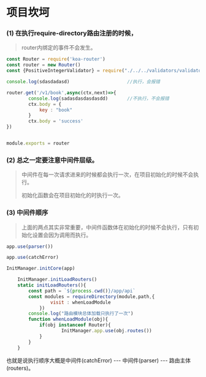 # 项目坎坷

### (1) 在执行require-directory路由注册的时候，

> router内绑定的事件不会发生。

```js
const Router = require('koa-router')
const router = new Router()
const {PositiveIntegerValidator} = require("./../../validators/validator")

console.log(sdasdadasd)						//执行，会报错

router.get('/v1/book',async(ctx,next)=>{
		console.log(sadasdasdasdasdd)		//不执行，不会报错
        ctx.body = {
            key : "book"
        }
        ctx.body = 'success'
})


module.exports = router
```

### (2) 总之一定要注意中间件层级。

> 中间件在每一次请求进来的时候都会执行一次，在项目初始化的时候不会执行。
>
> 初始化函数会在项目初始化的时执行一次。

### (3) 中间件顺序

> 上面的两点其实非常重要，中间件函数体在初始化的时候不会执行，只有初始化设置会因为调用而执行。

```javascript
app.use(parser())   

app.use(catchError)

InitManager.initCore(app)
```

```js
    InitManager.initLoadRouters()
    static initLoadRouters(){
        const path = `${process.cwd()}/app/api`
        const modules = requireDirectory(module,path,{
                visit : whenLoadModule
            })
        console.log("路由模块总体加载只执行了一次")
        function whenLoadModule(obj){
            if(obj instanceof Router){
                    InitManager.app.use(obj.routes())
            }
        }
    }
```

也就是说执行顺序大概是中间件(catchError) --- 中间件(parser) --- 路由主体(routers)。


